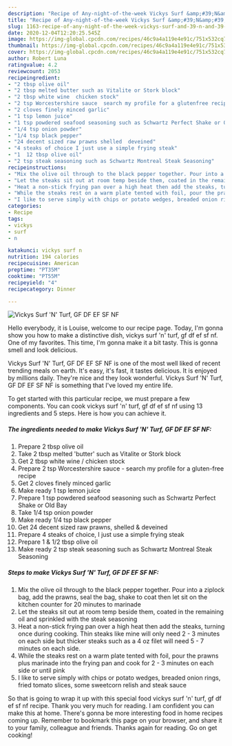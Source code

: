 ```yaml
---
description: "Recipe of Any-night-of-the-week Vickys Surf &amp;#39;N&amp;#39; Turf, GF DF EF SF NF"
title: "Recipe of Any-night-of-the-week Vickys Surf &amp;#39;N&amp;#39; Turf, GF DF EF SF NF"
slug: 1163-recipe-of-any-night-of-the-week-vickys-surf-and-39-n-and-39-turf-gf-df-ef-sf-nf
date: 2020-12-04T12:20:25.545Z
image: https://img-global.cpcdn.com/recipes/46c9a4a119e4e91c/751x532cq70/vickys-surf-n-turf-gf-df-ef-sf-nf-recipe-main-photo.jpg
thumbnail: https://img-global.cpcdn.com/recipes/46c9a4a119e4e91c/751x532cq70/vickys-surf-n-turf-gf-df-ef-sf-nf-recipe-main-photo.jpg
cover: https://img-global.cpcdn.com/recipes/46c9a4a119e4e91c/751x532cq70/vickys-surf-n-turf-gf-df-ef-sf-nf-recipe-main-photo.jpg
author: Robert Luna
ratingvalue: 4.2
reviewcount: 2053
recipeingredient:
- "2 tbsp olive oil"
- "2 tbsp melted butter such as Vitalite or Stork block"
- "2 tbsp white wine  chicken stock"
- "2 tsp Worcestershire sauce  search my profile for a glutenfree recipe"
- "2 cloves finely minced garlic"
- "1 tsp lemon juice"
- "1 tsp powdered seafood seasoning such as Schwartz Perfect Shake or Old Bay"
- "1/4 tsp onion powder"
- "1/4 tsp black pepper"
- "24 decent sized raw prawns shelled  deveined"
- "4 steaks of choice I just use a simple frying steak"
- "1  12 tbsp olive oil"
- "2 tsp steak seasoning such as Schwartz Montreal Steak Seasoning"
recipeinstructions:
- "Mix the olive oil through to the black pepper together. Pour into a ziplock bag, add the prawns, seal the bag, shake to coat then let sit on the kitchen counter for 20 minutes to marinade"
- "Let the steaks sit out at room temp beside them, coated in the remaining oil and sprinkled with the steak seasoning"
- "Heat a non-stick frying pan over a high heat then add the steaks, turning once during cooking. Thin steaks like mine will only need 2 - 3 minutes on each side but thicker steaks such as a 4 oz filet will need 5 - 7 minutes on each side."
- "While the steaks rest on a warm plate tented with foil, pour the prawns plus marinade into the frying pan and cook for 2 - 3 minutes on each side or until pink"
- "I like to serve simply with chips or potato wedges, breaded onion rings, fried tomato slices, some sweetcorn relish and steak sauce"
categories:
- Recipe
tags:
- vickys
- surf
- n

katakunci: vickys surf n 
nutrition: 194 calories
recipecuisine: American
preptime: "PT35M"
cooktime: "PT55M"
recipeyield: "4"
recipecategory: Dinner

---
```



![Vickys Surf &#39;N&#39; Turf, GF DF EF SF NF](https://img-global.cpcdn.com/recipes/46c9a4a119e4e91c/751x532cq70/vickys-surf-n-turf-gf-df-ef-sf-nf-recipe-main-photo.jpg)

Hello everybody, it is Louise, welcome to our recipe page. Today, I'm gonna show you how to make a distinctive dish, vickys surf &#39;n&#39; turf, gf df ef sf nf. One of my favorites. This time, I'm gonna make it a bit tasty. This is gonna smell and look delicious.



Vickys Surf &#39;N&#39; Turf, GF DF EF SF NF is one of the most well liked of recent trending meals on earth. It's easy, it's fast, it tastes delicious. It is enjoyed by millions daily. They're nice and they look wonderful. Vickys Surf &#39;N&#39; Turf, GF DF EF SF NF is something that I've loved my entire life.


To get started with this particular recipe, we must prepare a few components. You can cook vickys surf &#39;n&#39; turf, gf df ef sf nf using 13 ingredients and 5 steps. Here is how you can achieve it.

<!--inarticleads1-->

##### The ingredients needed to make Vickys Surf &#39;N&#39; Turf, GF DF EF SF NF:

1. Prepare 2 tbsp olive oil
1. Take 2 tbsp melted &#39;butter&#39; such as Vitalite or Stork block
1. Get 2 tbsp white wine / chicken stock
1. Prepare 2 tsp Worcestershire sauce - search my profile for a gluten-free recipe
1. Get 2 cloves finely minced garlic
1. Make ready 1 tsp lemon juice
1. Prepare 1 tsp powdered seafood seasoning such as Schwartz Perfect Shake or Old Bay
1. Take 1/4 tsp onion powder
1. Make ready 1/4 tsp black pepper
1. Get 24 decent sized raw prawns, shelled &amp; deveined
1. Prepare 4 steaks of choice, I just use a simple frying steak
1. Prepare 1 &amp; 1/2 tbsp olive oil
1. Make ready 2 tsp steak seasoning such as Schwartz Montreal Steak Seasoning




<!--inarticleads2-->

##### Steps to make Vickys Surf &#39;N&#39; Turf, GF DF EF SF NF:

1. Mix the olive oil through to the black pepper together. Pour into a ziplock bag, add the prawns, seal the bag, shake to coat then let sit on the kitchen counter for 20 minutes to marinade
1. Let the steaks sit out at room temp beside them, coated in the remaining oil and sprinkled with the steak seasoning
1. Heat a non-stick frying pan over a high heat then add the steaks, turning once during cooking. Thin steaks like mine will only need 2 - 3 minutes on each side but thicker steaks such as a 4 oz filet will need 5 - 7 minutes on each side.
1. While the steaks rest on a warm plate tented with foil, pour the prawns plus marinade into the frying pan and cook for 2 - 3 minutes on each side or until pink
1. I like to serve simply with chips or potato wedges, breaded onion rings, fried tomato slices, some sweetcorn relish and steak sauce




So that is going to wrap it up with this special food vickys surf &#39;n&#39; turf, gf df ef sf nf recipe. Thank you very much for reading. I am confident you can make this at home. There's gonna be more interesting food in home recipes coming up. Remember to bookmark this page on your browser, and share it to your family, colleague and friends. Thanks again for reading. Go on get cooking!
